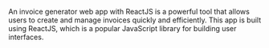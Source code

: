 An invoice generator web app with ReactJS is a powerful tool that allows users to create and manage invoices quickly and efficiently. This app is built using ReactJS, which is a popular JavaScript library for building user interfaces.
